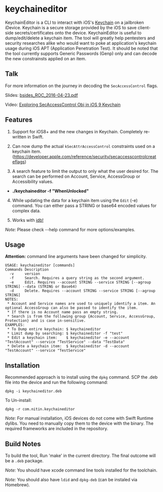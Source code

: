 # keychaineditor
KeychainEditor is a CLI to interact with iOS's [Keychain](https://developer.apple.com/library/ios/documentation/Security/Conceptual/keychainServConcepts/01introduction/introduction.html) on a jailbroken iDevice. Keychain is a secure storage provided by the iOS to save client-side secrets/certificates onto the device. KeychainEditor is useful to dump/edit/delete a keychain item. The tool will greatly help pentesters and security researches alike who would want to poke at application's keychain usage during iOS APT (Application Penetration Test). It should be noted that the tool currently supports Generic Passwords (Genp) only and can decode the new constrainsts applied on an item.

## Talk

For more information on the journey in decoding the `SecAccessControl` flags.

Slides: [bsides_ROC_2016-04-23.pdf](https://github.com/NitinJami/slides/blob/master/bsides_ROC_2016-04-23.pdf)

Video: [Exploring SecAccessControl Obj in iOS 9 Keychain](https://www.youtube.com/watch?v=JLwS-QZ2kWU)

## Features
1. Support for iOS8+ and the new changes in Keychain. Completely re-written in Swift.

2. Can now dump the actual `kSecAttrAccessControl` constraints used on a keychain item. (https://developer.apple.com/reference/security/secaccesscontrolcreateflags)

3. A search feature to limit the output to only what the user desired for. The search can be performed on Account, Service, AccessGroup or Accessibility values.
  * **./keychaineditor -f "WhenUnlocked"**

4. While updating the data for a keychain item using the `Edit` (-e) command. You can either pass a STRING or base64 encoded values for complex data.

4. Works with [idb!](http://www.idbtool.com/blog/2015/04/20/new-keychain-editor/)

*Note:* Please check --help command for more options/examples.

## Usage

**Attention:** command line arguments have been changed for simplicity.

```
USAGE: keychaineditor [commands]
Commands Description
  -v     version
  -f     Search. Requires a query string as the second argument.
  -e     Edit. Requires --account STRING --service STRING [--agroup STRING] --data (STRING or Base64)
  -d     Delete. Requires --account STRING --service STRING [--agroup STRING]
NOTES:
 * Account and Service names are used to uniquely identify a item. An optional AccessGroup can also be passed to identify the item.
 * If there is no Account name pass an empty string.
 * Search is from the following group {Account, Service, AccessGroup, Protection} and is case in-sensitive.
EXAMPLES:
 * To Dump entire keychain: $ keychaineditor
 * Limit dump by searching: $ keychaineditor -f "test"
 * Edit a keychain item:    $ keychaineditor -e --account "TestAccount" --service "TestService" --data "TestData"
 * Delete a keychain item:  $ keychaineditor -d --account "TestAccount" --service "TestService"
```

## Installation

Recommended approach is to install using the `dpkg` command. SCP the .deb file into the device and run the following command:

`dpkg -i keychaineditor.deb`

To Un-install:

`dpkg -r com.nitin.keychaineditor`

*Note:* For manual installation, iOS devices do not come with Swift Runtime dylibs. You need to manually copy them to the device with the binary. The required frameworks are included in the repository.

## Build Notes

To build the tool, Run 'make' in the current directory. The final outcome will be a `.deb` package.

*Note:* You should have xcode command line tools installed for the toolchain.

*Note:* You should also have `ldid` and `dpkg-deb` (can be instaled via Homebrew).
